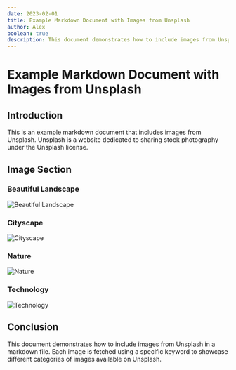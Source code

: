 ```yaml
---
date: 2023-02-01
title: Example Markdown Document with Images from Unsplash
author: Alex
boolean: true
description: This document demonstrates how to include images from Unsplash in a markdown file.
---
```


# Example Markdown Document with Images from Unsplash

## Introduction

This is an example markdown document that includes images from Unsplash. Unsplash is a website dedicated to sharing stock photography under the Unsplash license.

## Image Section

### Beautiful Landscape

![Beautiful Landscape](https://source.unsplash.com/featured/?landscape)

### Cityscape

![Cityscape](https://source.unsplash.com/featured/?city)

### Nature

![Nature](https://source.unsplash.com/featured/?nature)

### Technology

![Technology](https://source.unsplash.com/featured/?technology)

## Conclusion

This document demonstrates how to include images from Unsplash in a markdown file. Each image is fetched using a specific keyword to showcase different categories of images available on Unsplash.
